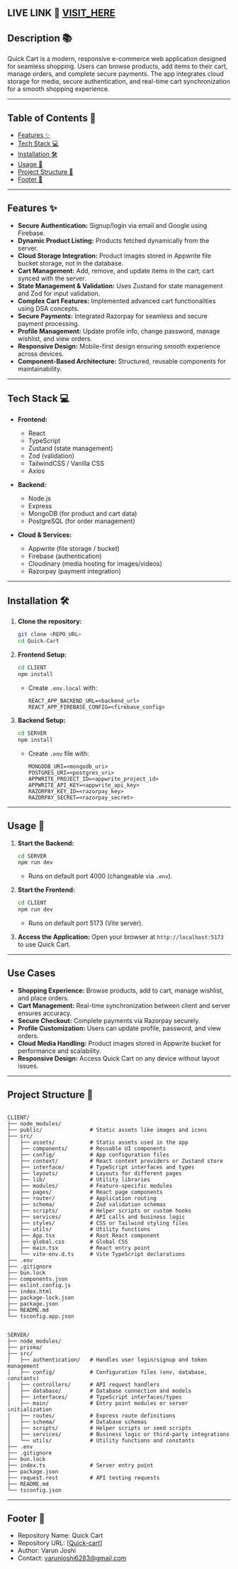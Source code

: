 ## LIVE LINK 🔗  <a href="https://talksgram-client.vercel.app/">VISIT_HERE</a>

## Description 📚

Quick Cart is a modern, responsive e-commerce web application designed for seamless shopping. Users can browse products, add items to their cart, manage orders, and complete secure payments. The app integrates cloud storage for media, secure authentication, and real-time cart synchronization for a smooth shopping experience.

---

## Table of Contents 📑

* [Features ✨](#features-%E2%9C%A8)
* [Tech Stack 💻](#tech-stack-%F0%9F%92%BB)
* [Installation 🛠️](#installation-%F0%9F%95%A7)
* [Usage 🚀](#usage-%F0%9F%9A%80)
* [Project Structure 📂](#project-structure-%F0%9F%97%82)
* [Footer 👣](#footer-%F0%9F%91%A3)

---

## Features ✨

* **Secure Authentication:** Signup/login via email and Google using Firebase.
* **Dynamic Product Listing:** Products fetched dynamically from the server.
* **Cloud Storage Integration:** Product images stored in Appwrite file bucket storage, not in the database.
* **Cart Management:** Add, remove, and update items in the cart; cart synced with the server.
* **State Management & Validation:** Uses Zustand for state management and Zod for input validation.
* **Complex Cart Features:** Implemented advanced cart functionalities using DSA concepts.
* **Secure Payments:** Integrated Razorpay for seamless and secure payment processing.
* **Profile Management:** Update profile info, change password, manage wishlist, and view orders.
* **Responsive Design:** Mobile-first design ensuring smooth experience across devices.
* **Component-Based Architecture:** Structured, reusable components for maintainability.

---

## Tech Stack 💻

* **Frontend:**

  * React
  * TypeScript
  * Zustand (state management)
  * Zod (validation)
  * TailwindCSS / Vanilla CSS
  * Axios

* **Backend:**

  * Node.js
  * Express
  * MongoDB (for product and cart data)
  * PostgreSQL (for order management)

* **Cloud & Services:**

  * Appwrite (file storage / bucket)
  * Firebase (authentication)
  * Cloudinary (media hosting for images/videos)
  * Razorpay (payment integration)

---

## Installation 🛠️

1. **Clone the repository:**

   ```bash
   git clone <REPO_URL>
   cd Quick-Cart
   ```

2. **Frontend Setup:**

   ```bash
   cd CLIENT
   npm install
   ```

   * Create `.env.local` with:

     ```
     REACT_APP_BACKEND_URL=<backend_url>
     REACT_APP_FIREBASE_CONFIG=<firebase_config>
     ```

3. **Backend Setup:**

   ```bash
   cd SERVER
   npm install
   ```

   * Create `.env` file with:

     ```
     MONGODB_URI=<mongodb_uri>
     POSTGRES_URI=<postgres_uri>
     APPWRITE_PROJECT_ID=<appwrite_project_id>
     APPWRITE_API_KEY=<appwrite_api_key>
     RAZORPAY_KEY_ID=<razorpay_key>
     RAZORPAY_SECRET=<razorpay_secret>
     ```

---

## Usage 🚀

1. **Start the Backend:**

   ```bash
   cd SERVER
   npm run dev
   ```

   * Runs on default port 4000 (changeable via `.env`).

2. **Start the Frontend:**

   ```bash
   cd CLIENT
   npm run dev
   ```

   * Runs on default port 5173 (Vite server).

3. **Access the Application:**
   Open your browser at `http://localhost:5173` to use Quick Cart.

---

## Use Cases

* **Shopping Experience:** Browse products, add to cart, manage wishlist, and place orders.
* **Cart Management:** Real-time synchronization between client and server ensures accuracy.
* **Secure Checkout:** Complete payments via Razorpay securely.
* **Profile Customization:** Users can update profile, password, and view orders.
* **Cloud Media Handling:** Product images stored in Appwrite bucket for performance and scalability.
* **Responsive Design:** Access Quick Cart on any device without layout issues.

---

## Project Structure 📂

```

CLIENT/
├── node_modules/
├── public/               # Static assets like images and icons
├── src/
│   ├── assets/           # Static assets used in the app
│   ├── components/       # Reusable UI components
│   ├── config/           # App configuration files
│   ├── context/          # React context providers or Zustand store
│   ├── interface/        # TypeScript interfaces and types
│   ├── layouts/          # Layouts for different pages
│   ├── lib/              # Utility libraries
│   ├── modules/          # Feature-specific modules
│   ├── pages/            # React page components
│   ├── router/           # Application routing
│   ├── schema/           # Zod validation schemas
│   ├── scripts/          # Helper scripts or custom hooks
│   ├── services/         # API calls and business logic
│   ├── styles/           # CSS or Tailwind styling files
│   ├── utils/            # Utility functions
│   ├── App.tsx           # Root React component
│   ├── global.css        # Global CSS
│   ├── main.tsx          # React entry point
│   └── vite-env.d.ts     # Vite TypeScript declarations
├── .env
├── .gitignore
├── bun.lock
├── components.json
├── eslint.config.js
├── index.html
├── package-lock.json
├── package.json
├── README.md
└── tsconfig.app.json


SERVER/
├── node_modules/
├── prisma/
├── src/
│   ├── authentication/   # Handles user login/signup and token management
│   ├── config/           # Configuration files (env, database, constants)
│   ├── controllers/      # API request handlers
│   ├── database/         # Database connection and models
│   ├── interfaces/       # TypeScript interfaces/types
│   ├── main/             # Entry point modules or server initialization
│   ├── routes/           # Express route definitions
│   ├── schema/           # Database schemas
│   ├── scripts/          # Helper scripts or seed scripts
│   ├── services/         # Business logic or third-party integrations
│   └── utils/            # Utility functions and constants
├── .env
├── .gitignore
├── bun.lock
├── index.ts              # Server entry point
├── package.json
├── request.rest          # API testing requests
├── README.md
└── tsconfig.json

```

---

## Footer 👣

* Repository Name: Quick Cart
* Repository URL: \[[Quick-cart](https://github.com/Varunjoshi-19/Quick_Cart)]
* Author: Varun Joshi
* Contact: [varunjoshi6283@gmail.com](mailto:varunjoshi6283@gmail.com)

